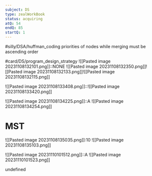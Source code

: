 ```yaml
---
subject: DS
type: zealWorkBook
status: acquiring
atQ: 54
endQ: 85
startQ: 1
---
```

#silly/DSA/huffman_coding priorities of nodes while merging must be ascending order


#card/DS/program_design_strategy
![[Pasted image 20231108132101.png]]::NONE ![[Pasted image 20231108132350.png]]![[Pasted image 20231108132133.png]]![[Pasted image 20231108132115.png]] <!--SR:!2023-11-14,4,270-->

![[Pasted image 20231108133408.png]]::![[Pasted image 20231108133420.png]] <!--SR:!2023-11-11,1,230-->

![[Pasted image 20231108134225.png]]::A ![[Pasted image 20231108134254.png]] <!--SR:!2023-11-13,3,250-->

# MST
![[Pasted image 20231108135035.png]]:10 ![[Pasted image 20231108135103.png]]

![[Pasted image 20231110101512.png]]::A ![[Pasted image 20231110101523.png]] <!--SR:!2023-11-13,3,250-->

undefined <!--SR:!2023-11-13,3,250-->

